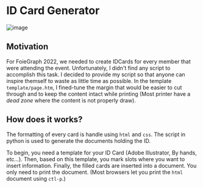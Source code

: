 # ID Card Generator

![image](https://user-images.githubusercontent.com/26026137/233532015-bd9e0607-3aa1-4786-99a0-5040b3a5d350.png)


## Motivation

For FoieGraph 2022, we needed to create IDCards for every member that were attending the event. Unfortunately, I didn't find any script to accomplish this task. I decided to provide my script so that anyone can inspire themself to waste as little time as possible. In the template `template/page.htm`, I fined-tune the margin that would be easier to cut through and to keep the content intact while printing (Most printer have a *dead zone* where the content is not properly draw).

## How does it works?

The formatting of every card is handle using `html` and `css`. The script in python is used to generate the documents holding the ID.

To begin, you need a template for your ID Card (Adobe Illustrator, By hands, etc...). Then, based on this template, you mark slots where you want to insert information. Finally, the filled cards are inserted into a document. You only need to print the document. (Most browsers let you print the `html` document using `ctl-p`.)
